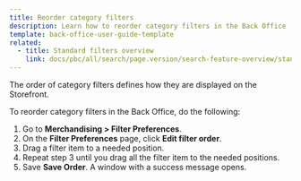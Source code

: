 ```yaml
---
title: Reorder category filters
description: Learn how to reorder category filters in the Back Office
template: back-office-user-guide-template
related:
  - title: Standard filters overview
    link: docs/pbc/all/search/page.version/search-feature-overview/standard-filters-overview.html
---
```


The order of category filters defines how they are displayed on the Storefront.

To reorder category filters in the Back Office, do the following:

1. Go to **Merchandising&nbsp;<span aria-label="and then">></span> Filter Preferences**.
2. On the **Filter Preferences** page, click **Edit filter order**.
3. Drag a filter item to a needed position.
4. Repeat step 3 until you drag all the filter item to the needed positions.
5. Save **Save Order**.
    A window with a success message opens.
